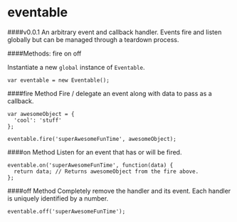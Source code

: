 # eventable
####v0.0.1
An arbitrary event and callback handler.  Events fire and listen globally but can be managed through a teardown process.

####Methods:
    fire
    on
    off
  
Instantiate a new `global` instance of `Eventable`.
```
var eventable = new Eventable();
```  

####fire Method
Fire / delegate an event along with data to pass as a callback.

```
var awesomeObject = {
  'cool': 'stuff'
};

eventable.fire('superAwesomeFunTime', awesomeObject);
```

####on Method
Listen for an event that has or will be fired.

```
eventable.on('superAwesomeFunTime', function(data) {
  return data; // Returns awesomeObject from the fire above.
};
```

####off Method
Completely remove the handler and its event.  Each handler is uniquely identified by a number.

```
eventable.off('superAwesomeFunTime');
```
